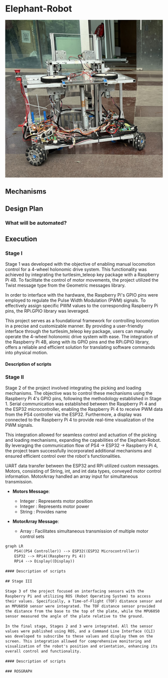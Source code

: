 # Elephant-Robot

![ER](/images/ER.png)
## Mechanisms
 



## Design Plan

### What will be automated?

## Execution

### Stage I
Stage 1 was developed with the objective of enabling manual locomotion control for a 4-wheel holonomic drive system. This functionality was achieved by integrating the turtlesim_teleop key package with a Raspberry Pi 4B. To facilitate the control of motor movements, the project utilized the Twist message type from the Geometric messages library.

In order to interface with the hardware, the Raspberry Pi's GPIO pins were employed to regulate the Pulse Width Modulation (PWM) signals. To effectively assign specific PWM values to the corresponding Raspberry Pi pins, the RPi.GPIO library was leveraged.

This project serves as a foundational framework for controlling locomotion in a precise and customizable manner. By providing a user-friendly interface through the turtlesim_teleop key package, users can manually operate the 4-wheel holonomic drive system with ease. The integration of the Raspberry Pi 4B, along with its GPIO pins and the RPi.GPIO library, offers a reliable and efficient solution for translating software commands into physical motion.
#### Description of scripts



### Stage II
Stage 2 of the project involved integrating the picking and loading mechanisms. The objective was to control these mechanisms using the Raspberry Pi 4's GPIO pins, following the methodology established in Stage 1. Serial communication was established between the Raspberry Pi 4 and the ESP32 microcontroller, enabling the Raspberry Pi 4 to receive PWM data from the PS4 controller via the ESP32. Furthermore, a display was connected to the Raspberry Pi 4 to provide real-time visualization of the PWM signals.

This integration allowed for seamless control and actuation of the picking and loading mechanisms, expanding the capabilities of the Elephant-Robot. By leveraging the communication flow of PS4 → ESP32 → Raspberry Pi 4, the project team successfully incorporated additional mechanisms and ensured efficient control over the robot's functionalities.

UART data transfer between the ESP32 and RPi utilized custom messages. Motors, consisting of String, int, and int data types, conveyed motor control information. MotorArray handled an array input for simultaneous transmission. 

- **Motors Message**:
  - Integer : Represents motor position
  - Integer : Represents motor power
  - String : Provides name

- **MotorArray Message**:
  - Array : Facilitates simultaneous transmission of multiple motor control sets
```mermaid
graph LR
    PS4((PS4 Controller)) --> ESP32((ESP32 Microcontroller))
    ESP32 --> RPi4((Raspberry Pi 4))
    RPi4 --> Display((Display))

#### Description of scripts

## Stage III

Stage 3 of the project focused on interfacing sensors with the Raspberry Pi and utilizing ROS (Robot Operating System) to access their values. Specifically, a Time-of-Flight (TOF) distance sensor and an MPU6050 sensor were integrated. The TOF distance sensor provided the distance from the base to the top of the plate, while the MPU6050 sensor measured the angle of the plate relative to the ground.

In the final stage, Stages 2 and 3 were integrated. All the sensor values were published using ROS, and a Command Line Interface (CLI) was developed to subscribe to these values and display them on the screen. This integration allowed for comprehensive monitoring and visualization of the robot's position and orientation, enhancing its overall control and functionality.

#### Description of scripts

### ROSGRAPH
